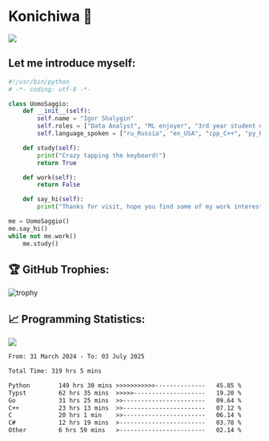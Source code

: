 # Konichiwa 👋
![](https://komarev.com/ghpvc/?username=IgorFandre&color=brightgreen)

## Let me introduce myself:
```py
#!/usr/bin/python
# -*- coding: utf-8 -*-

class UomoSaggio:
    def __init__(self):
        self.name = "Igor Shalygin"
        self.roles = ["Data Analyst", "ML enjoyer", "3rd year student of MIPT"]
        self.language_spoken = ["ru_Russia", "en_USA", "cpp_C++", "py_Python", "go_Golang"]

    def study(self):
        print("Crazy tapping the keyboard!")
        return True

    def work(self):
        return False

    def say_hi(self):
        print("Thanks for visit, hope you find some of my work interesting.")

me = UomoSaggio()
me.say_hi()
while not me.work()
    me.study()
```

## 🏆 GitHub Trophies:
![trophy](https://github-profile-trophy.vercel.app/?username=IgorFandre&title=MultiLanguage,Repositories,Commits,Experience,PullRequest,Reviews)

## 📈 Programming Statistics:

![](https://github-profile-summary-cards.vercel.app/api/cards/profile-details?username=IgorFandre&theme=solarized_dark)

<!--START_SECTION:waka-->

```txt
From: 31 March 2024 - To: 03 July 2025

Total Time: 319 hrs 5 mins

Python        149 hrs 30 mins >>>>>>>>>>>--------------   45.85 %
Typst         62 hrs 35 mins  >>>>>--------------------   19.20 %
Go            31 hrs 25 mins  >>-----------------------   09.64 %
C++           23 hrs 13 mins  >>-----------------------   07.12 %
C             20 hrs 1 min    >>-----------------------   06.14 %
C#            12 hrs 19 mins  >------------------------   03.78 %
Other         6 hrs 59 mins   >------------------------   02.14 %
```

<!--END_SECTION:waka-->

